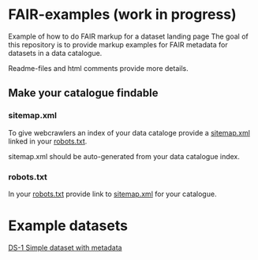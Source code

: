 # FAIR-examples (work in progress)

Example of how to do FAIR markup for a dataset landing page
The goal of this repository is to provide markup examples for FAIR metadata for datasets in a data catalogue.

Readme-files and html comments provide more details.

## Make your catalogue findable

### sitemap.xml

To give webcrawlers an index of your data cataloge provide a [sitemap.xml](catalogue/sitemap.xml) linked in your [robots.txt](robots.txt).

sitemap.xml should be auto-generated from your data catalogue index.

### robots.txt

In your [robots.txt](robots.txt) provide link to [sitemap.xml](catalogue/sitemap.xml) for your catalogue.


# Example datasets
[DS-1 Simple dataset with metadata](https://borsna.github.io/fair-examples/catalogue/dataset/ds-1)
